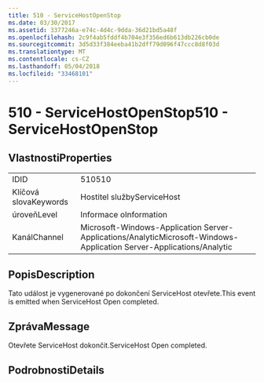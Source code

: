 ```yaml
---
title: 510 - ServiceHostOpenStop
ms.date: 03/30/2017
ms.assetid: 3377246a-e74c-4d4c-9dda-36d21bd5a48f
ms.openlocfilehash: 2c9f4ab5fddf4b704e3f356ed6b613db226cb0de
ms.sourcegitcommit: 3d5d33f384eeba41b2dff79d096f47ccc8d8f03d
ms.translationtype: MT
ms.contentlocale: cs-CZ
ms.lasthandoff: 05/04/2018
ms.locfileid: "33468101"
---
```

# <a name="510---servicehostopenstop"></a><span data-ttu-id="0c034-102">510 - ServiceHostOpenStop</span><span class="sxs-lookup"><span data-stu-id="0c034-102">510 - ServiceHostOpenStop</span></span>
## <a name="properties"></a><span data-ttu-id="0c034-103">Vlastnosti</span><span class="sxs-lookup"><span data-stu-id="0c034-103">Properties</span></span>  
  
|||  
|-|-|  
|<span data-ttu-id="0c034-104">ID</span><span class="sxs-lookup"><span data-stu-id="0c034-104">ID</span></span>|<span data-ttu-id="0c034-105">510</span><span class="sxs-lookup"><span data-stu-id="0c034-105">510</span></span>|  
|<span data-ttu-id="0c034-106">Klíčová slova</span><span class="sxs-lookup"><span data-stu-id="0c034-106">Keywords</span></span>|<span data-ttu-id="0c034-107">Hostitel služby</span><span class="sxs-lookup"><span data-stu-id="0c034-107">ServiceHost</span></span>|  
|<span data-ttu-id="0c034-108">úroveň</span><span class="sxs-lookup"><span data-stu-id="0c034-108">Level</span></span>|<span data-ttu-id="0c034-109">Informace o</span><span class="sxs-lookup"><span data-stu-id="0c034-109">Information</span></span>|  
|<span data-ttu-id="0c034-110">Kanál</span><span class="sxs-lookup"><span data-stu-id="0c034-110">Channel</span></span>|<span data-ttu-id="0c034-111">Microsoft-Windows-Application Server-Applications/Analytic</span><span class="sxs-lookup"><span data-stu-id="0c034-111">Microsoft-Windows-Application Server-Applications/Analytic</span></span>|  
  
## <a name="description"></a><span data-ttu-id="0c034-112">Popis</span><span class="sxs-lookup"><span data-stu-id="0c034-112">Description</span></span>  
 <span data-ttu-id="0c034-113">Tato událost je vygenerované po dokončení ServiceHost otevřete.</span><span class="sxs-lookup"><span data-stu-id="0c034-113">This event is emitted when ServiceHost Open completed.</span></span>  
  
## <a name="message"></a><span data-ttu-id="0c034-114">Zpráva</span><span class="sxs-lookup"><span data-stu-id="0c034-114">Message</span></span>  
 <span data-ttu-id="0c034-115">Otevřete ServiceHost dokončit.</span><span class="sxs-lookup"><span data-stu-id="0c034-115">ServiceHost Open completed.</span></span>  
  
## <a name="details"></a><span data-ttu-id="0c034-116">Podrobnosti</span><span class="sxs-lookup"><span data-stu-id="0c034-116">Details</span></span>
